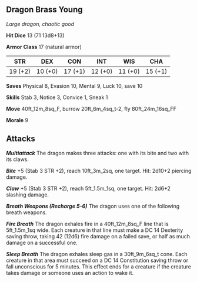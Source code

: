 ## Dragon Brass Young

*Large dragon, chaotic good*

**Hit Dice** 13 (71 13d8+13)

**Armor Class** 17 (natural armor)

| STR     | DEX     | CON     | INT     | WIS     | CHA     |
|---------|---------|---------|---------|---------|---------|
| 19 (+2) | 10 (+0) | 17 (+1) | 12 (+0) | 11 (+0) | 15 (+1) |

**Saves** Physical 8, Evasion 10, Mental 9, Luck 10, save 10

**Skills** Stab 3, Notice 3, Convice 1, Sneak 1

**Move** 40ft\_12m\_8sq\_F, burrow 20ft\_6m\_4sq\_t-2, fly 80ft\_24m\_16sq\_FF

**Morale** 9

## Attacks

***Multiattack*** The dragon makes three attacks: one with its bite and two with its claws.

***Bite*** +5 (Stab 3 STR +2), reach 10ft\_3m\_2sq, one target. Hit: 2d10+2 piercing damage.

***Claw*** +5 (Stab 3 STR +2), reach 5ft\_1.5m\_1sq, one target. Hit: 2d6+2 slashing damage.

***Breath Weapons (Recharge 5-6)*** The dragon uses one of the following breath weapons.

***Fire Breath*** The dragon exhales fire in a 40ft\_12m\_8sq\_F line that is 5ft\_1.5m\_1sq wide. Each creature in that line must make a DC 14 Dexterity saving throw, taking 42 (12d6) fire damage on a failed save, or half as much damage on a successful one.

***Sleep Breath*** The dragon exhales sleep gas in a 30ft\_9m\_6sq\_t cone. Each creature in that area must succeed on a DC 14 Constitution saving throw or fall unconscious for 5 minutes. This effect ends for a creature if the creature takes damage or someone uses an action to wake it.

